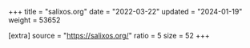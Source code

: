 +++
title = "salixos.org"
date = "2022-03-22"
updated = "2024-01-19"
weight = 53652

[extra]
source = "https://salixos.org/"
ratio = 5
size = 52
+++
